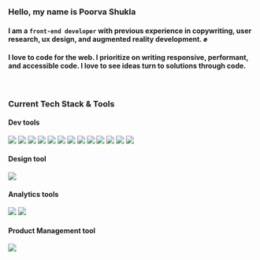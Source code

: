 ### Hello, my name is Poorva Shukla
#### I am a ``` front-end developer ``` with previous experience in copywriting, user research, ux design, and augmented reality development. ✊
#### I love to code for the web. I prioritize on writing responsive, performant, and accessible code. I love to see ideas turn to solutions through code.
<br/>

### Current Tech Stack & Tools

#### Dev tools
<div>
  <img src="https://img.shields.io/badge/HTML-239120?style=for-the-badge&logo=html5&logoColor=white" />
  <img src="https://img.shields.io/badge/CSS-1572B6?&style=for-the-badge&logo=css3&logoColor=white" />
  <img src="https://img.shields.io/badge/JavaScript-F7DF1E?style=for-the-badge&logo=javascript&logoColor=black" />
  <img src="https://img.shields.io/badge/TypeScript-007ACC?style=for-the-badge&logo=typescript&logoColor=white" />
  <img src="https://img.shields.io/badge/React-20232A?style=for-the-badge&logo=react&logoColor=61DAFB" />
  <img src="https://img.shields.io/badge/next.js-800080?style=for-the-badge&logo=nextdotjs&logoColor=white" />
  <img src="https://img.shields.io/badge/Three.js-000000?style=for-the-badge&logo=three.js&logoColor=white" />
  <img src='https://img.shields.io/badge/tailwindcss-%2338B2AC.svg?style=for-the-badge&logo=tailwind-css&logoColor=white' />
  <img src="https://camo.githubusercontent.com/e0862c423b051ee72ab0e47f2ad0c2791280fae5df323b4ad476d967018e66a6/68747470733a2f2f696d672e736869656c64732e696f2f7374617469632f76313f7374796c653d666f722d7468652d6261646765266d6573736167653d477265656e536f636b26636f6c6f723d323232323232266c6f676f3d477265656e536f636b266c6f676f436f6c6f723d383843453032266c6162656c3d" />
   <img src="https://img.shields.io/badge/eslint-3A33D1?style=for-the-badge&logo=eslint&logoColor=white" />
  <img src='https://img.shields.io/badge/vite-%23646CFF.svg?style=for-the-badge&logo=vite&logoColor=white' />
  <img src='https://img.shields.io/badge/netlify-%23000000.svg?style=for-the-badge&logo=netlify&logoColor=#00C7B7' />
  <img src="https://img.shields.io/badge/Visual_Studio-5C2D91?style=for-the-badge&logo=visual%20studio&logoColor=white" />
</div>
  
#### Design tool
<div>
<img src="https://img.shields.io/badge/Figma-F24E1E?style=for-the-badge&logo=figma&logoColor=white" />
</div>

#### Analytics tools
<div>
  <img src="https://img.shields.io/badge/Google%20Analytics-E37400?style=for-the-badge&logo=google%20analytics&logoColor=white" />
  <img src="https://img.shields.io/badge/hotjar-FD3A5C?style=for-the-badge&logo=hotjar&logoColor=white" />
</div>

#### Product Management tool
<div>
  <img src="https://img.shields.io/badge/Jira-0052CC?style=for-the-badge&logo=Jira&logoColor=white" />
</div>

